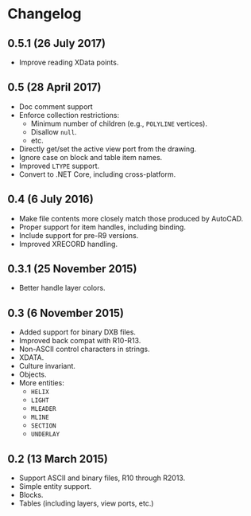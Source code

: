 Changelog
=========

## 0.5.1 (26 July 2017)

- Improve reading XData points.

## 0.5 (28 April 2017)

- Doc comment support
- Enforce collection restrictions:
  - Minimum number of children (e.g., `POLYLINE` vertices).
  - Disallow `null`.
  - etc.
- Directly get/set the active view port from the drawing.
- Ignore case on block and table item names.
- Improved `LTYPE` support.
- Convert to .NET Core, including cross-platform.

## 0.4 (6 July 2016)

- Make file contents more closely match those produced by AutoCAD.
- Proper support for item handles, including binding.
- Include support for pre-R9 versions.
- Improved XRECORD handling.

## 0.3.1 (25 November 2015)

- Better handle layer colors.

## 0.3 (6 November 2015)

- Added support for binary DXB files.
- Improved back compat with R10-R13.
- Non-ASCII control characters in strings.
- XDATA.
- Culture invariant.
- Objects.
- More entities:
  - `HELIX`
  - `LIGHT`
  - `MLEADER`
  - `MLINE`
  - `SECTION`
  - `UNDERLAY`

## 0.2 (13 March 2015)

- Support ASCII and binary files, R10 through R2013.
- Simple entity support.
- Blocks.
- Tables (including layers, view ports, etc.)
